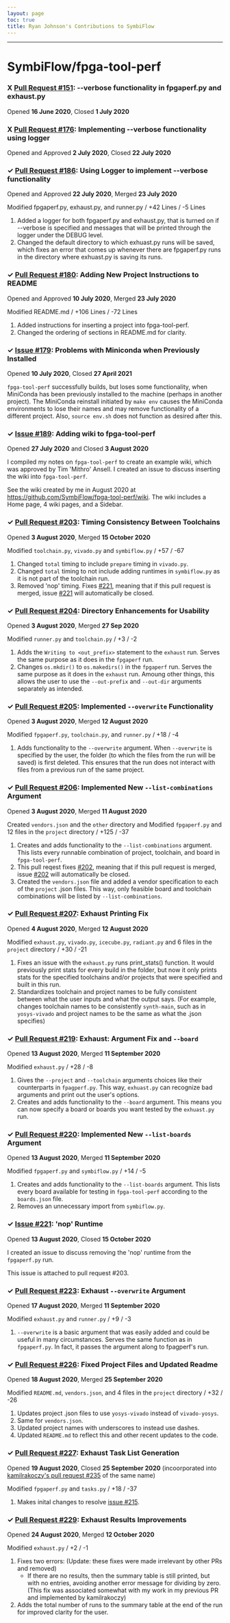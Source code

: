 ```yaml
---
layout: page
toc: true
title: Ryan Johnson's Contributions to SymbiFlow
---
```


---

# SymbiFlow/fpga-tool-perf

### X [Pull Request #151](https://github.com/SymbiFlow/fpga-tool-perf/pull/151): --verbose functionality in fpgaperf.py and exhaust.py
Opened __16 June 2020__, Closed __1 July 2020__

### X [Pull Request #176](https://github.com/SymbiFlow/fpga-tool-perf/pull/176): Implementing --verbose functionality using logger
Opened and Approved __2 July 2020__, Closed __22 July 2020__

### ✓ [Pull Request #186](https://github.com/SymbiFlow/fpga-tool-perf/pull/186): Using Logger to implement --verbose functionality
Opened and Approved __22 July 2020__, Merged __23 July 2020__

Modified fpgaperf.py, exhaust.py, and runner.py / +42 Lines / -5 Lines
1. Added a logger for both fpgaperf.py and exhaust.py, that is turned on if --verbose is specified and messages that will be printed through the logger under the DEBUG level.
2. Changed the default directory to which exhuast.py runs will be saved, which fixes an error that comes up whenever there are fpgaperf.py runs in the directory where exhuast.py is saving its runs.

### ✓ [Pull Request #180](https://github.com/SymbiFlow/fpga-tool-perf/pull/180): Adding New Project Instructions to README
Opened and Approved __10 July 2020__, Merged __23 July 2020__

Modified README.md / +106 Lines / -72 Lines
1. Added instructions for inserting a project into fpga-tool-perf.
2. Changed the ordering of sections in README.md for clarity.

### ✓ [Issue #179](https://github.com/SymbiFlow/fpga-tool-perf/issues/179): Problems with Miniconda when Previously Installed
Opened __10 July 2020__, Closed __27 April 2021__

`fpga-tool-perf` successfully builds, but loses some functionality, when MiniConda has been previously installed to the machine (perhaps in another project). The MiniConda reinstall initiated by `make env` causes the MiniConda environments to lose their names and may remove functionality of a different project. Also, `source env.sh` does not function as desired after this.

### ✓ [Issue #189](https://github.com/SymbiFlow/fpga-tool-perf/issues/189): Adding wiki to fpga-tool-perf
Opened __27 July 2020__ and Closed __3 August 2020__

I compiled my notes on `fpga-tool-perf` to create an example wiki, which was approved by Tim 'Mithro' Ansell. I created an issue to discuss inserting the wiki into `fpga-tool-perf`.

See the wiki created by me in August 2020 at https://github.com/SymbiFlow/fpga-tool-perf/wiki. The wiki includes a Home page, 4 wiki pages, and a Sidebar.

### ✓ [Pull Request #203](https://github.com/SymbiFlow/fpga-tool-perf/pull/203): Timing Consistency Between Toolchains
Opened __3 August 2020__, Merged __15 October 2020__

Modified `toolchain.py`, `vivado.py` and `symbiflow.py` / +57 / -67
1. Changed `total` timing to include `prepare` timing in `vivado.py`.
2. Changed `total` timing to not include adding runtimes in `symbiflow.py` as it is not part of the toolchain run.
3. Removed 'nop' timing. Fixes [#221](https://github.com/SymbiFlow/fpga-tool-perf/issues/221), meaning that if this pull request is merged, issue [#221](https://github.com/SymbiFlow/fpga-tool-perf/issues/221) will automatically be closed.

### ✓ [Pull Request #204](https://github.com/SymbiFlow/fpga-tool-perf/pull/204): Directory Enhancements for Usability
Opened __3 August 2020__, Merged __27 Sep 2020__

Modified `runner.py` and `toolchain.py` / +3 / -2
1. Adds the `Writing to <out_prefix>` statement to the `exhaust` run. Serves the same purpose as it does in the `fpgaperf` run.
2. Changes `os.mkdir()` to `os.makedirs()` in the `fpgaperf` run. Serves the same purpose as it does in the `exhaust` run. Amoung other things, this allows the user to use the `--out-prefix` and `--out-dir` arguments separately as intended.

### ✓ [Pull Request #205](https://github.com/SymbiFlow/fpga-tool-perf/pull/205): Implemented `--overwrite` Functionality
Opened __3 August 2020__, Merged __12 August 2020__

Modified `fpgaperf.py`, `toolchain.py`, and `runner.py` / +18 / -4
1. Adds functionality to the `--overwrite` argument. When `--overwrite` is specified by the user, the folder (to which the files from the run will be saved) is first deleted. This ensures that the run does not interact with files from a previous run of the same project.

### ✓ [Pull Request #206](https://github.com/SymbiFlow/fpga-tool-perf/pull/206): Implemented New `--list-combinations` Argument
Opened __3 August 2020__, Merged __11 August 2020__

Created `vendors.json` and the `other` directory and Modified `fpgaperf.py` and 12 files in the `project` directory / +125 / -37
1. Creates and adds functionality to the `--list-combinations` argument. This lists every runnable combination of project, toolchain, and board in `fpga-tool-perf`.
2. This pull reqest fixes [#202](https://github.com/SymbiFlow/fpga-tool-perf/issues/202), meaning that if this pull request is merged, issue [#202](https://github.com/SymbiFlow/fpga-tool-perf/issues/202) will automatically be closed.
3. Created the `vendors.json` file and added a vendor specification to each of the `project` .json files. This way, only feasible board and toolchain combinations will be listed by `--list-combinations`.

### ✓ [Pull Request #207](https://github.com/SymbiFlow/fpga-tool-perf/pull/207): Exhaust Printing Fix
Opened __4 August 2020__, Merged __12 August 2020__

Modified `exhaust.py`, `vivado.py`, `icecube.py`, `radiant.py` and 6 files in the `project` directory / +30 / -21
1. Fixes an issue with the `exhaust.py` runs print_stats() function. It would previously print stats for every build in the folder, but now it only prints stats for the specified toolchains and/or projects that were specified and built in this run.
2. Standardizes toolchain and project names to be fully consistent between what the user inputs and what the output says. (For example, changes toolchain names to be consistently `synth-main`, such as in `yosys-vivado` and project names to be the same as what the .json specifies)

### ✓ [Pull Request #219](https://github.com/SymbiFlow/fpga-tool-perf/pull/219): Exhaust: Argument Fix and `--board`
Opened __13 August 2020__, Merged __11 September 2020__

Modified `exhaust.py` / +28 / -8
1. Gives the `--project` and `--toolchain` arguments choices like their counterparts in `fpagperf.py`. This way, `exhuast.py` can recognize bad arguments and print out the user's options.
2. Creates and adds functionality to the `--board` argument. This means you can now specify a board or boards you want tested by the `exhuast.py` run.

### ✓ [Pull Request #220](https://github.com/SymbiFlow/fpga-tool-perf/pull/220): Implemented New `--list-boards` Argument
Opened __13 August 2020__, Merged __11 September 2020__

Modified `fpgaperf.py` and `symbiflow.py` / +14 / -5
1. Creates and adds functionality to the `--list-boards` argument. This lists every board available for testing in `fpga-tool-perf` according to the `boards.json` file.
2. Removes an unnecessary import from `symbiflow.py`.

### ✓ [Issue #221](https://github.com/SymbiFlow/fpga-tool-perf/issues/221): 'nop' Runtime
Opened __13 August 2020__, Closed __15 October 2020__

I created an issue to discuss removing the 'nop' runtime from the `fpgaperf.py` run.

This issue is attached to pull request #203.

### ✓ [Pull Request #223](https://github.com/SymbiFlow/fpga-tool-perf/pull/223): Exhaust `--overwrite` Argument
Opened __17 August 2020__, Merged __11 September 2020__

Modified `exhaust.py` and `runner.py` / +9 / -3
1. `--overwrite` is a basic argument that was easily added and could be useful in many circumstances. Serves the same function as in `fpgaperf.py`. In fact, it passes the argument along to fpagperf's run.

### ✓ [Pull Request #226](https://github.com/SymbiFlow/fpga-tool-perf/pull/226): Fixed Project Files and Updated Readme
Opened __18 August 2020__, Merged __25 September 2020__

Modified `README.md`, `vendors.json`, and 4 files in the `project` directory / +32 / -26
1. Updates project .json files to use `yosys-vivado` instead of `vivado-yosys`.
2. Same for `vendors.json`.
3. Updated project names with underscores to instead use dashes.
4. Updated `README.md` to reflect this and other recent updates to the code.

### ✓ [Pull Request #227](https://github.com/SymbiFlow/fpga-tool-perf/pull/227): Exhaust Task List Generation
Opened __19 August 2020__, Closed __25 September 2020__ (incoorporated into [kamilrakoczy's pull request #235](https://github.com/SymbiFlow/fpga-tool-perf/pull/235) of the same name)

Modified `fpgaperf.py` and `tasks.py` / +18 / -37
1. Makes inital changes to resolve [issue #215](https://github.com/SymbiFlow/fpga-tool-perf/issues/215).

### ✓ [Pull Request #229](https://github.com/SymbiFlow/fpga-tool-perf/pull/229): Exhaust Results Improvements
Opened __24 August 2020__, Merged __12 October 2020__

Modified `exhaust.py` / +2 / -1
1. Fixes two errors: (Update: these fixes were made irrelevant by other PRs and removed)
    - If there are no results, then the summary table is still printed, but with no entries, avoiding another error message for dividing by zero. (This fix was associated somewhat with my work in my previous PR and implemented by kamilrakoczy) 
2. Adds the total number of runs to the summary table at the end of the run for improved clarity for the user.
